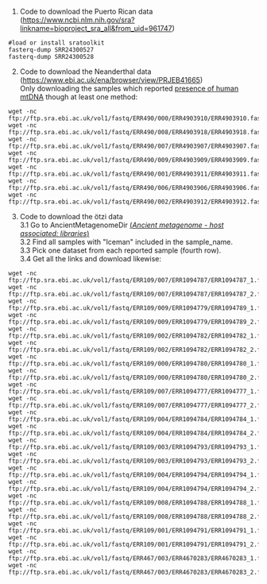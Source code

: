 1. Code to download the Puerto Rican data (https://www.ncbi.nlm.nih.gov/sra?linkname=bioproject_sra_all&from_uid=961747)
```
#load or install sratoolkit
fasterq-dump SRR24300527
fasterq-dump SRR24300528
```

2. Code to download the Neanderthal data (https://www.ebi.ac.uk/ena/browser/view/PRJEB41665) \
Only downloading the samples which reported [presence of human mtDNA](https://www.nature.com/articles/s42003-021-01689-y/figures/2 ) though at least one method: 
```
wget -nc ftp://ftp.sra.ebi.ac.uk/vol1/fastq/ERR490/000/ERR4903910/ERR4903910.fastq.gz
wget -nc ftp://ftp.sra.ebi.ac.uk/vol1/fastq/ERR490/008/ERR4903918/ERR4903918.fastq.gz
wget -nc ftp://ftp.sra.ebi.ac.uk/vol1/fastq/ERR490/007/ERR4903907/ERR4903907.fastq.gz
wget -nc ftp://ftp.sra.ebi.ac.uk/vol1/fastq/ERR490/009/ERR4903909/ERR4903909.fastq.gz
wget -nc ftp://ftp.sra.ebi.ac.uk/vol1/fastq/ERR490/001/ERR4903911/ERR4903911.fastq.gz
wget -nc ftp://ftp.sra.ebi.ac.uk/vol1/fastq/ERR490/006/ERR4903906/ERR4903906.fastq.gz
wget -nc ftp://ftp.sra.ebi.ac.uk/vol1/fastq/ERR490/002/ERR4903912/ERR4903912.fastq.gz
```

3. Code to download the ötzi data\
   3.1 Go to AncientMetagenomeDir [(*Ancient metagenome - host associated: libraries*)](https://raw.githubusercontent.com/SPAAM-community/AncientMetagenomeDir/master/ancientmetagenome-hostassociated/libraries/ancientmetagenome-hostassociated_libraries.tsv)\
   3.2 Find all samples with "Iceman" included in the sample_name.\
   3.3 Pick one dataset from each reported sample (fourth row). \
   3.4 Get all the links and download likewise:
```
wget -nc ftp://ftp.sra.ebi.ac.uk/vol1/fastq/ERR109/007/ERR1094787/ERR1094787_1.fastq.gz
wget -nc ftp://ftp.sra.ebi.ac.uk/vol1/fastq/ERR109/007/ERR1094787/ERR1094787_2.fastq.gz
wget -nc ftp://ftp.sra.ebi.ac.uk/vol1/fastq/ERR109/009/ERR1094779/ERR1094789_1.fastq.gz
wget -nc ftp://ftp.sra.ebi.ac.uk/vol1/fastq/ERR109/009/ERR1094779/ERR1094789_2.fastq.gz
wget -nc ftp://ftp.sra.ebi.ac.uk/vol1/fastq/ERR109/002/ERR1094782/ERR1094782_1.fastq.gz
wget -nc ftp://ftp.sra.ebi.ac.uk/vol1/fastq/ERR109/002/ERR1094782/ERR1094782_2.fastq.gz
wget -nc ftp://ftp.sra.ebi.ac.uk/vol1/fastq/ERR109/000/ERR1094780/ERR1094780_1.fastq.gz
wget -nc ftp://ftp.sra.ebi.ac.uk/vol1/fastq/ERR109/000/ERR1094780/ERR1094780_2.fastq.gz
wget -nc ftp://ftp.sra.ebi.ac.uk/vol1/fastq/ERR109/007/ERR1094777/ERR1094777_1.fastq.gz
wget -nc ftp://ftp.sra.ebi.ac.uk/vol1/fastq/ERR109/007/ERR1094777/ERR1094777_2.fastq.gz
wget -nc ftp://ftp.sra.ebi.ac.uk/vol1/fastq/ERR109/004/ERR1094784/ERR1094784_1.fastq.gz
wget -nc ftp://ftp.sra.ebi.ac.uk/vol1/fastq/ERR109/004/ERR1094784/ERR1094784_2.fastq.gz
wget -nc ftp://ftp.sra.ebi.ac.uk/vol1/fastq/ERR109/003/ERR1094793/ERR1094793_1.fastq.gz
wget -nc ftp://ftp.sra.ebi.ac.uk/vol1/fastq/ERR109/003/ERR1094793/ERR1094793_2.fastq.gz
wget -nc ftp://ftp.sra.ebi.ac.uk/vol1/fastq/ERR109/004/ERR1094794/ERR1094794_1.fastq.gz
wget -nc ftp://ftp.sra.ebi.ac.uk/vol1/fastq/ERR109/004/ERR1094794/ERR1094794_2.fastq.gz
wget -nc ftp://ftp.sra.ebi.ac.uk/vol1/fastq/ERR109/008/ERR1094788/ERR1094788_1.fastq.gz
wget -nc ftp://ftp.sra.ebi.ac.uk/vol1/fastq/ERR109/008/ERR1094788/ERR1094788_2.fastq.gz
wget -nc ftp://ftp.sra.ebi.ac.uk/vol1/fastq/ERR109/001/ERR1094791/ERR1094791_1.fastq.gz
wget -nc ftp://ftp.sra.ebi.ac.uk/vol1/fastq/ERR109/001/ERR1094791/ERR1094791_2.fastq.gz
wget -nc ftp://ftp.sra.ebi.ac.uk/vol1/fastq/ERR467/003/ERR4670283/ERR4670283_1.fastq.gz
wget -nc ftp://ftp.sra.ebi.ac.uk/vol1/fastq/ERR467/003/ERR4670283/ERR4670283_2.fastq.gz
```
